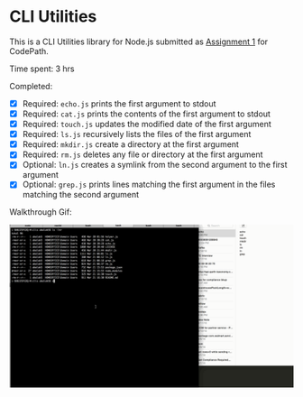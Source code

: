 # CLI Utilities

This is a CLI Utilities library for Node.js submitted as [Assignment 1](http://courses.codepath.com/courses/nodejs_fast_track/unit/1#!assignment) for CodePath.

Time spent: 3 hrs

Completed:

* [X] Required: `echo.js` prints the first argument to stdout
* [X] Required: `cat.js` prints the contents of the first argument to stdout
* [X] Required: `touch.js` updates the modified date of the first argument
* [X] Required: `ls.js` recursively lists the files of the first argument
* [X] Required: `mkdir.js` create a directory at the first argument
* [X] Required: `rm.js` deletes any file or directory at the first argument 
* [X] Optional: `ln.js` creates a symlink from the second argument to the first argument
* [X] Optional: `grep.js` prints lines matching the first argument in the files matching the second argument

Walkthrough Gif:

![Video Walkthrough](nodejs-clis-v2.gif)
